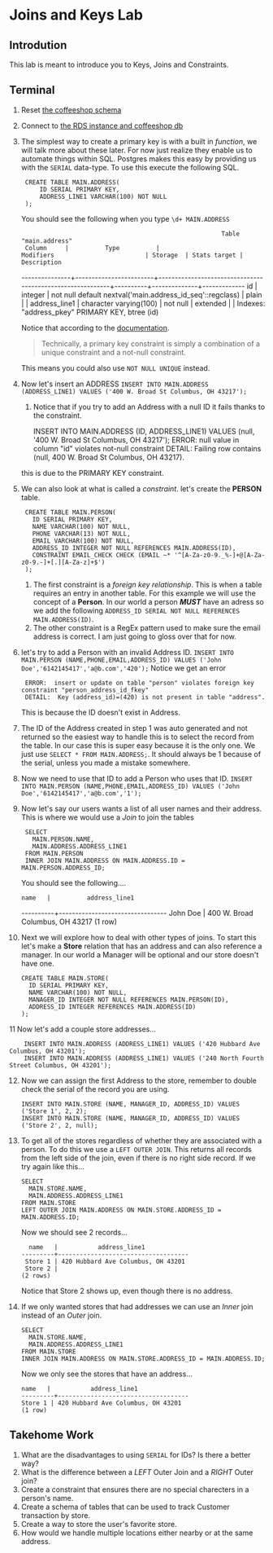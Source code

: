 # Joins and Keys Lab #

## Introdution ##

This lab is meant to introduce you to Keys, Joins and Constraints.

## Terminal ##
1. Reset [the coffeeshop schema](./ddl_dml_lab.md#reset-psql)
2. Connect to [the RDS instance and coffeeshop db](./creating_rds_instance.md#connect-psql)
3. The simplest way to create a primary key is with a built in *function*, we will talk more about these later. For now just realize they enable us to automate things within SQL. Postgres makes this easy by providing us with the `SERIAL` data-type. To use this execute the following SQL. 

        CREATE TABLE MAIN.ADDRESS(
            ID SERIAL PRIMARY KEY,
            ADDRESS_LINE1 VARCHAR(100) NOT NULL
        );

    You should see the following when you type `\d+ MAIN.ADDRESS`

                                                              Table "main.address"
        Column     |          Type          |                         Modifiers                         | Storage  | Stats target | Description 
    ---------------+------------------------+-----------------------------------------------------------+----------+--------------+-------------
     id            | integer                | not null default nextval('main.address_id_seq'::regclass) | plain    |              | 
     address_line1 | character varying(100) | not null                                                  | extended |              | 
    Indexes:
        "address_pkey" PRIMARY KEY, btree (id)


    Notice that according to the [documentation](https://www.postgresql.org/docs/8.1/static/ddl-constraints.html).

    >Technically, a primary key constraint is simply a combination of a unique constraint and a not-null constraint.

    This means you could also use `NOT NULL UNIQUE` instead.

4. Now let's insert an ADDRESS `INSERT INTO MAIN.ADDRESS (ADDRESS_LINE1) VALUES ('400 W. Broad St Columbus, OH 43217');` 
    
    1. Notice that if you try to add an Address with a null ID it fails thanks to the constraint.

        INSERT INTO MAIN.ADDRESS (ID, ADDRESS_LINE1) VALUES (null, '400 W. Broad St Columbus, OH 43217');
        ERROR:  null value in column "id" violates not-null constraint
        DETAIL:  Failing row contains (null, 400 W. Broad St Columbus, OH 43217).

      this is due to the PRIMARY KEY constraint.

5. We can also look at what is called a *constraint*. let's create the **PERSON** table.

        CREATE TABLE MAIN.PERSON(
          ID SERIAL PRIMARY KEY,
          NAME VARCHAR(100) NOT NULL,
          PHONE VARCHAR(13) NOT NULL,
          EMAIL VARCHAR(100) NOT NULL,
          ADDRESS_ID INTEGER NOT NULL REFERENCES MAIN.ADDRESS(ID),
          CONSTRAINT EMAIL_CHECK CHECK (EMAIL ~* '^[A-Za-z0-9._%-]+@[A-Za-z0-9.-]+[.][A-Za-z]+$')
        );
        
    1. The first constraint is a *foreign key relationship*. This is when a table requires an entry in another table. For this example we will use the concept of a **Person**. In our world a person **_MUST_** have an adress so we add the following `ADDRESS_ID SERIAL NOT NULL REFERENCES MAIN.ADDRESS(ID)`.   
    1. The other constraint is a RegEx pattern used to make sure the email address is correct. I am just going to gloss over that for now. 

6. let's try to add a Person with an invalid Address ID. `INSERT INTO MAIN.PERSON (NAME,PHONE,EMAIL,ADDRESS_ID) VALUES ('John Doe','6142145417','a@b.com','420');` 
Notice we get an error

        ERROR:  insert or update on table "person" violates foreign key constraint "person_address_id_fkey"
        DETAIL:  Key (address_id)=(420) is not present in table "address".

    This is because the ID doesn't exist in Address.

7. The ID of the Address created in step 1 was auto generated and not returned so the easiest way to handle this is to select the record from the table. In our case this is super easy because it is the only one. We just use `SELECT * FROM MAIN.ADDRESS;`. It should always be 1 because of the serial, unless you made a mistake somewhere. 
8. Now we need to use that ID to add a Person who uses that ID. `INSERT INTO MAIN.PERSON (NAME,PHONE,EMAIL,ADDRESS_ID) VALUES ('John Doe','6142145417','a@b.com','1');`
8. Now let's say our users wants a list of all user names and their address. This is where we would use a *Join* to join the tables

        SELECT 
          MAIN.PERSON.NAME,
          MAIN.ADDRESS.ADDRESS_LINE1
        FROM MAIN.PERSON
        INNER JOIN MAIN.ADDRESS ON MAIN.ADDRESS.ID = MAIN.PERSON.ADDRESS_ID;

    You should see the following....
    
       name   |          address_line1          
    ----------+---------------------------------
     John Doe | 400 W. Broad Columbus, OH 43217
    (1 row)

10. Next we will explore how to deal with other types of joins. To start this let's make a **Store** relation that has an address and can also reference a manager. In our world a Manager will be optional and our store doesn't have one.

        CREATE TABLE MAIN.STORE(
          ID SERIAL PRIMARY KEY,
          NAME VARCHAR(100) NOT NULL,
          MANAGER_ID INTEGER NOT NULL REFERENCES MAIN.PERSON(ID),
          ADDRESS_ID INTEGER REFERENCES MAIN.ADDRESS(ID)
        );

11 Now let's add a couple store addresses...

        INSERT INTO MAIN.ADDRESS (ADDRESS_LINE1) VALUES ('420 Hubbard Ave Columbus, OH 43201');  
        INSERT INTO MAIN.ADDRESS (ADDRESS_LINE1) VALUES ('240 North Fourth Street Columbus, OH 43201');       

12. Now we can assign the first Address to the store, remember to double check the serial of the record you are using.

        INSERT INTO MAIN.STORE (NAME, MANAGER_ID, ADDRESS_ID) VALUES ('Store 1', 2, 2);
        INSERT INTO MAIN.STORE (NAME, MANAGER_ID, ADDRESS_ID) VALUES ('Store 2', 2, null);

10. To get all of the stores regardless of whether they are associated with a person. To do this we use a `LEFT OUTER JOIN`. This returns all records from the left side of the join, even if there is no right side record. If we try again like this...

        SELECT 
          MAIN.STORE.NAME,
          MAIN.ADDRESS.ADDRESS_LINE1
        FROM MAIN.STORE
        LEFT OUTER JOIN MAIN.ADDRESS ON MAIN.STORE.ADDRESS_ID = MAIN.ADDRESS.ID;

    Now we should see 2 records...

          name   |           address_line1            
        ---------+------------------------------------
         Store 1 | 420 Hubbard Ave Columbus, OH 43201
         Store 2 | 
        (2 rows)
    
    Notice that Store 2 shows up, even though there is no address.

11. If we only wanted stores that had addresses we can use an *Inner* join instead of an *Outer* join.

        SELECT 
          MAIN.STORE.NAME,
          MAIN.ADDRESS.ADDRESS_LINE1
        FROM MAIN.STORE
        INNER JOIN MAIN.ADDRESS ON MAIN.STORE.ADDRESS_ID = MAIN.ADDRESS.ID;

    Now we only see the stores that have an address...    

        name   |           address_line1            
        ---------+------------------------------------
        Store 1 | 420 Hubbard Ave Columbus, OH 43201
        (1 row)

## Takehome Work

1. What are the disadvantages to using `SERIAL` for IDs? Is there a better way? 
2. What is the difference between a *LEFT* Outer Join and a *RIGHT* Outer join?
3. Create a constraint that ensures there are no special charecters in a person's name. 
4. Create a schema of tables that can be used to track Customer transaction by store.
5. Create a way to store the user's favorite store.
6. How would we handle multiple locations either nearby or at the same address.